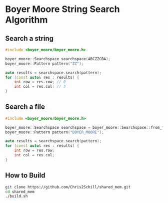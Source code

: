 
# Boyer Moore String Search Algorithm

## Search a string
```C++
#include <boyer_moore/boyer_moore.h>

boyer_moore::Searchspace searchspace(ABCZZCBA);
boyer_moore::Pattern pattern("ZZ");

auto results = searchspace.search(pattern);
for (const auto& res : results) {
    int row = res.row; // 0
    int col = res.col; // 3
}
```

## Search a file
```C++
#include <boyer_moore/boyer_moore.h>

boyer_moore::Searchspace searchspace = boyer_moore::Searchspace::from_file("searchspace.txt");
boyer_moore::Pattern pattern("BOYER_MOORE");

auto results = searchspace.search(pattern);
for (const auto& res : results) {
    int row = res.row;
    int col = res.col;
}
```

## How to Build
```bash
git clone https://github.com/Chris2Schill/shared_mem.git
cd shared_mem
./build.sh
```
